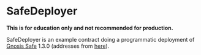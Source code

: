 # SafeDeployer

**This is for education only and not recommended for production.**

SafeDeployer is an example contract doing a programmatic deployment of [Gnosis Safe](https://github.com/safe-global/safe-contracts) 1.3.0 (addresses from [here](https://github.com/safe-global/safe-deployments/tree/main/src/assets/v1.3.0)).
